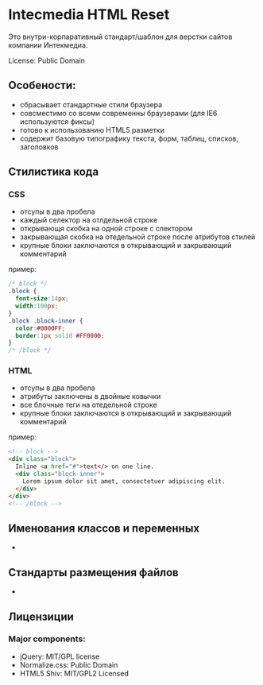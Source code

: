 # Intecmedia HTML Reset

Это внутри-корпаративный стандарт/шаблон для верстки сайтов компании Интекмедиа.

License: Public Domain

## Особености:

* сбрасывает стандартные стили браузера
* совсместимо со всеми современны браузерами (для IE6 используются фиксы)
* готово к использованию HTML5 разметки
* содержит базовую типографику текста, форм, таблиц, списков, заголовков

## Стилистика кода

### CSS

* отсупы в два пробела
* каждый селектор на отлдельной строке
* открывающя скобка на одной строке с слектором
* закрывающая скобка на отедельной строке после атрибутов стилей
* крупные блоки заключаются в открывающий и закрывающий комментарий

пример:
```css
/* block */
.block {
  font-size:14px;
  width:100px;
}
.block .block-inner {
  color:#0000FF;
  border:1px solid #FF0000;
}
/* /block */
```

### HTML

* отсупы в два пробела
* атрибуты заключены в двойные ковычки
* все блочные теги на отедельной строке
* крупные блоки заключаются в открывающий и закрывающий комментарий

пример:
```html
<!-- block -->
<div class="block">
  Inline <a href="#">text</> on one line.
  <div class="block-inner">
    Lorem ipsum dolor sit amet, consectetuer adipiscing elit.
  </div>
</div>
<!-- /block -->
```

## Именования классов и переменных
*

## Стандарты размещения файлов
*

## Лицензиции

### Major components:
* jQuery: MIT/GPL license
* Normalize.css: Public Domain
* HTML5 Shiv: MIT/GPL2 Licensed
